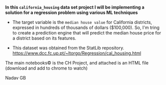 **In this `california_housing` data set project I will be implementing a solution for a regression problem using various ML techniques**

* The target variable is the `median house value` for California districts,
expressed in hundreds of thousands of dollars ($100,000). So, I'm tring to create a prediction engine that will predict the median house price for a district based on its features.

* This dataset was obtained from the StatLib repository.
https://www.dcc.fc.up.pt/~ltorgo/Regression/cal_housing.html

The main notebooks© is the CH Project, and attached is an HTML file (download and add to chrome to watch)

Nadav GB

